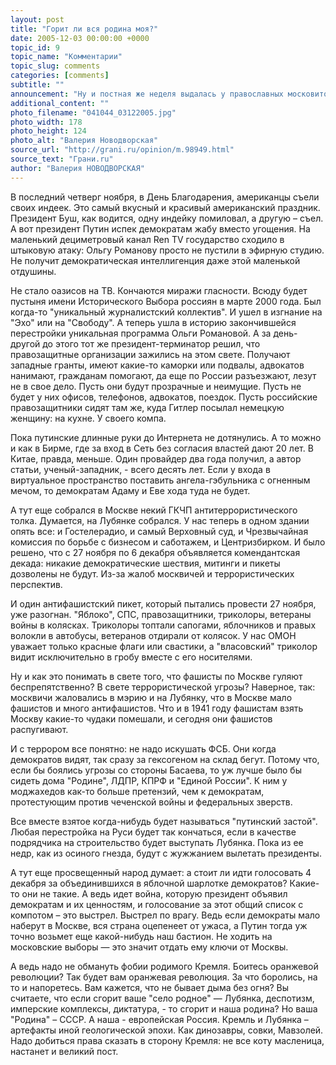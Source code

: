 ```yaml
---
layout: post
title: "Горит ли вся родина моя?"
date: 2005-12-03 00:00:00 +0000
topic_id: 9
topic_name: "Комментарии"
topic_slug: comments
categories: [comments]
subtitle: ""
announcement: "Ну и постная же неделя выдалась у православных московитов! Как говорит, наверное, президент, глядя с ухмылкой сытого кота на суетящихся мышек-демократов: \"Рано пташечка запела, как бы кошечка не съела\"."
additional_content: ""
photo_filename: "041044_03122005.jpg"
photo_width: 178
photo_height: 124
photo_alt: "Валерия Новодворская"
source_url: "http://grani.ru/opinion/m.98949.html"
source_text: "Грани.ru"
author: "Валерия НОВОДВОРСКАЯ"
---
```

В последний четверг ноября, в День Благодарения, американцы съели своих индеек. Это самый вкусный и красивый американский праздник. Президент Буш, как водится, одну индейку помиловал, а другую – съел. А вот президент Путин испек демократам жабу вместо угощения. На маленький дециметровый канал Ren TV государство сходило в штыковую атаку: Ольгу Романову просто не пустили в эфирную студию. Не получит демократическая интеллигенция даже этой маленькой отдушины.

Не стало оазисов на ТВ. Кончаются миражи гласности. Всюду будет пустыня имени Исторического Выбора россиян в марте 2000 года. Был когда-то "уникальный журналистский коллектив". И ушел в изгнание на "Эхо" или на "Свободу". А теперь ушла в историю закончившейся перестройки уникальная программа Ольги Романовой. А за день-другой до этого тот же президент-терминатор решил, что правозащитные организации зажились на этом свете. Получают западные гранты, имеют какие-то каморки или подвалы, адвокатов нанимают, гражданам помогают, да еще по России разъезжают, лезут не в свое дело. Пусть они будут прозрачные и неимущие. Пусть не будет у них офисов, телефонов, адвокатов, поездок. Пусть российские правозащитники сидят там же, куда Гитлер посылал немецкую женщину: на кухне. У своего компа.

Пока путинские длинные руки до Интернета не дотянулись. А то можно и как в Бирме, где за вход в Сеть без согласия властей дают 20 лет. В Китае, правда, меньше. Один провайдер два года получил, а автор статьи, ученый-западник, - всего десять лет. Если у входа в виртуальное пространство поставить ангела-гэбульника с огненным мечом, то демократам Адаму и Еве хода туда не будет.

А тут еще собрался в Москве некий ГКЧП антитеррористического толка. Думается, на Лубянке собрался. У нас теперь в одном здании опять все: и Гостелерадио, и самый Верховный суд, и Чрезвычайная комиссия по борьбе с бизнесом и саботажем, и Центризбирком. И было решено, что с 27 ноября по 6 декабря объявляется комендантская декада: никакие демократические шествия, митинги и пикеты дозволены не будут. Из-за жалоб москвичей и террористических перспектив.

И один антифашистский пикет, который пытались провести 27 ноября, уже разогнан. "Яблоко", СПС, правозащитники, триколоры, ветераны войны в колясках. Триколоры топтали сапогами, яблочников и правых волокли в автобусы, ветеранов отдирали от колясок. У нас ОМОН уважает только красные флаги или свастики, а "власовский" триколор видит исключительно в гробу вместе с его носителями.

Ну и как это понимать в свете того, что фашисты по Москве гуляют беспрепятственно? В свете террористической угрозы? Наверное, так: москвичи жаловались в мэрию и на Лубянку, что в Москве мало фашистов и много антифашистов. Что и в 1941 году фашистам взять Москву какие-то чудаки помешали, и сегодня они фашистов распугивают.

И с террором все понятно: не надо искушать ФСБ. Они когда демократов видят, так сразу за гексогеном на склад бегут. Потому что, если бы боялись угрозы со стороны Басаева, то уж лучше было бы сидеть дома "Родине", ЛДПР, КПРФ и "Единой России". К ним у моджахедов как-то больше претензий, чем к демократам, протестующим против чеченской войны и федеральных зверств.

Все вместе взятое когда-нибудь будет называться "путинский застой". Любая перестройка на Руси будет так кончаться, если в качестве подрядчика на строительство будет выступать Лубянка. Пока из ее недр, как из осиного гнезда, будут c жужжанием вылетать президенты.

А тут еще просвещенный народ думает: а стоит ли идти голосовать 4 декабря за объединившихся в яблочной шарлотке демократов? Какие-то они не такие. А ведь идет война, которую президент объявил демократам и их ценностям, и голосование за этот общий список с компотом – это выстрел. Выстрел по врагу. Ведь еcли демократы мало наберут в Москве, вся страна оцепенеет от ужаса, а Путин тогда уж точно возьмет еще какой-нибудь наш бастион. Не ходить на московские выборы &mdash; это значит отдать ему ключи от Москвы.

А ведь надо не обмануть фобии родимого Кремля. Боитесь оранжевой революции? Так будет вам оранжевая революция. За что боролись, на то и напоретесь. Вам кажется, что не бывает дыма без огня? Вы считаете, что если сгорит ваше "село родное" &mdash; Лубянка, деспотизм, имперские комплексы, диктатура, - то сгорит и наша родина? Но ваша "Родина" – СССР. А наша - европейская Россия. Кремль и Лубянка – артефакты иной геологической эпохи. Как динозавры, совки, Мавзолей. Надо добиться права сказать в сторону Кремля: не все коту масленица, настанет и великий пост.
